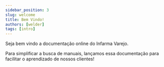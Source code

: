```yaml
---
sidebar_position: 3
slug: welcome
title: Bem Vindo!
authors: [welder]
tags: [intro]
---
```


Seja bem vindo a documentação online do Infarma Varejo.

Para simplificar a busca de manuais, lançamos essa documentação para facilitar o aprendizado de nossos clientes!


